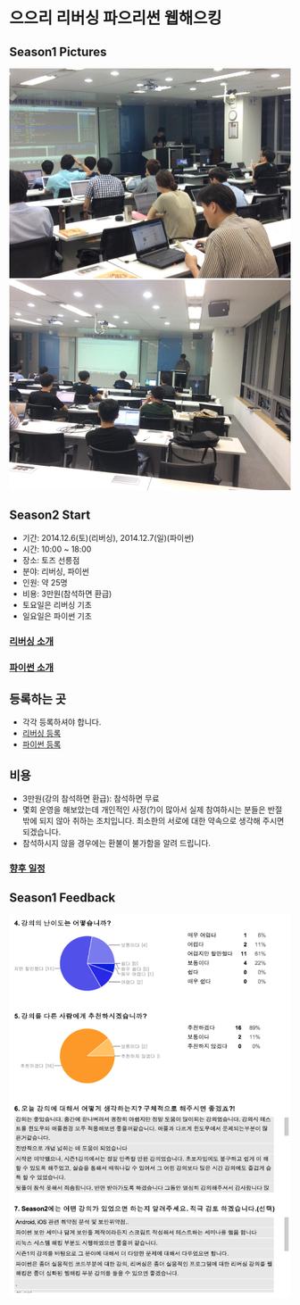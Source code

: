 # 으으리 리버싱 파으리썬 웹해으킹

## Season1 Pictures

<img src="images/season1/8week_01.jpg" />


<img src="images/season1/8week_02.jpg" />


## Season2 Start

- 기간: 2014.12.6(토)(리버싱), 2014.12.7(일)(파이썬)
- 시간: 10:00 ~ 18:00
- 장소: 토즈 선릉점
- 분야: 리버싱, 파이썬
- 인원: 약 25명
- 비용: 3만원(참석하면 환급)
- 토요일은 리버싱 기초
- 일요일은 파이썬 기초

### [리버싱 소개](reversing/season2/00.md)

### [파이썬 소개](python/season2/00.md)

## 등록하는 곳

- 각각 등록하셔야 합니다.
- [리버싱 등록](http://onoffmix.com/event/37844)
- [파이썬 등록](http://onoffmix.com/event/37846)

## 비용

- 3만원(강의 참석하면 환급): 참석하면 무료
- 몇회 운영을 해보았는데 개인적인 사정(?)이 많아서 실제 참여하시는 분들은 반절 밖에 되지 않아 취하는 조치입니다. 최소한의 서로에 대한 약속으로 생각해 주시면 되겠습니다.
- 참석하시지 않을 경우에는 환불이 불가함을 알려 드립니다.

### [향후 일정](pages/calendar.md)

## Season1 Feedback

![Season1 Feedback](images/feedback/season1_feedback.png)